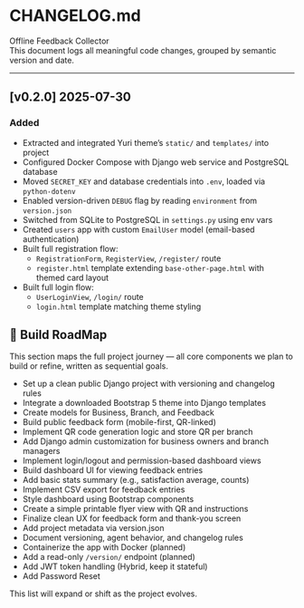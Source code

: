 # CHANGELOG.md

Offline Feedback Collector  
This document logs all meaningful code changes, grouped by semantic version and date.

---

## [v0.2.0] 2025-07-30

### Added
- Extracted and integrated Yuri theme’s `static/` and `templates/` into project  
- Configured Docker Compose with Django web service and PostgreSQL database  
- Moved `SECRET_KEY` and database credentials into `.env`, loaded via `python-dotenv`  
- Enabled version-driven `DEBUG` flag by reading `environment` from `version.json`  
- Switched from SQLite to PostgreSQL in `settings.py` using env vars  
- Created `users` app with custom `EmailUser` model (email-based authentication)  
- Built full registration flow:  
  - `RegistrationForm`, `RegisterView`, `/register/` route  
  - `register.html` template extending `base-other-page.html` with themed card layout  
- Built full login flow:  
  - `UserLoginView`, `/login/` route  
  - `login.html` template matching theme styling


## 🧭 Build RoadMap

This section maps the full project journey — all core components we plan to build or refine, written as sequential goals.

- Set up a clean public Django project with versioning and changelog rules
- Integrate a downloaded Bootstrap 5 theme into Django templates
- Create models for Business, Branch, and Feedback
- Build public feedback form (mobile-first, QR-linked)
- Implement QR code generation logic and store QR per branch
- Add Django admin customization for business owners and branch managers
- Implement login/logout and permission-based dashboard views
- Build dashboard UI for viewing feedback entries
- Add basic stats summary (e.g., satisfaction average, counts)
- Implement CSV export for feedback entries
- Style dashboard using Bootstrap components
- Create a simple printable flyer view with QR and instructions
- Finalize clean UX for feedback form and thank-you screen
- Add project metadata via version.json
- Document versioning, agent behavior, and changelog rules
- Containerize the app with Docker (planned)
- Add a read-only `/version/` endpoint (planned)
- Add JWT token handling (Hybrid, keep it stateful)
- Add Password Reset

This list will expand or shift as the project evolves.